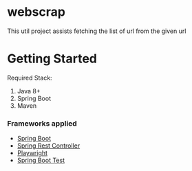 # webscrap
This util project assists fetching the list of url from the given url

# Getting Started
Required Stack:
1. Java 8+
2. Spring Boot
3. Maven

### Frameworks applied

* [Spring Boot](https://spring.io/projects/spring-boot)
* [Spring Rest Controller](https://spring.io/guides/gs/rest-service/)
* [Playwright](https://playwright.dev/java/docs/intro/)
* [Spring Boot Test](https://spring.io/guides/gs/testing-web/)
